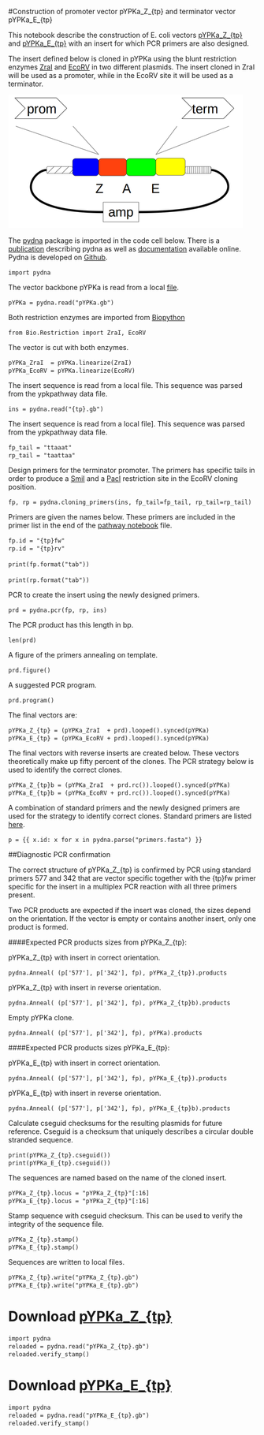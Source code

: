 #Construction of promoter vector pYPKa_Z_{tp} and terminator vector pYPKa_E_{tp}

This notebook describe the construction of E. coli vectors [pYPKa_Z_{tp}](pYPKa_Z_{tp}.gb) and [pYPKa_E_{tp}](pYPKa_E_{tp}.gb)
with an insert for which PCR primers are also designed.

The insert defined below is cloned in pYPKa using the blunt restriction 
enzymes [ZraI](http://rebase.neb.com/rebase/enz/ZraI.html) and [EcoRV](http://rebase.neb.com/rebase/enz/EcoRV.html) in 
two different plasmids. The insert cloned in ZraI will be used as a promoter, while in the EcoRV site it will be used as a 
terminator.

![pYPKa_Z and pYPKa_E plasmids](pYPK_ZE.png "pYPKa_Z and pYPKa_E plasmids")

The [pydna](https://pypi.python.org/pypi/pydna/) package is imported in the code cell below. 
There is a [publication](http://www.biomedcentral.com/1471-2105/16/142) describing pydna as well as
[documentation](http://pydna.readthedocs.org/en/latest/) available online. 
Pydna is developed on [Github](https://github.com/BjornFJohansson/pydna). 

	import pydna

The vector backbone pYPKa is read from a local [file](pYPKa.gb).

	pYPKa = pydna.read("pYPKa.gb")

Both restriction enzymes are imported from [Biopython](http://biopython.org/wiki/Main_Page)

	from Bio.Restriction import ZraI, EcoRV

The vector is cut with both enzymes.

	pYPKa_ZraI  = pYPKa.linearize(ZraI)
	pYPKa_EcoRV = pYPKa.linearize(EcoRV)

The insert sequence is read from a local file. This sequence was parsed from the ypkpathway data file.

	ins = pydna.read("{tp}.gb")

The insert sequence is read from a local file]. This sequence was parsed from the ypkpathway data file.

	fp_tail = "ttaaat"
	rp_tail = "taattaa"

Design primers for the terminator promoter. The primers has specific tails in order to produce 
a [SmiI](http://rebase.neb.com/rebase/enz/SmiI.html) and a [PacI](http://rebase.neb.com/rebase/enz/PacI.html) restriction site in the EcoRV cloning position.

	fp, rp = pydna.cloning_primers(ins, fp_tail=fp_tail, rp_tail=rp_tail)

Primers are given the names below. These primers are included in the primer list in the end of the [pathway notebook](pw.ipynb) file.

	fp.id = "{tp}fw"
	rp.id = "{tp}rv"

	print(fp.format("tab"))

	print(rp.format("tab"))

PCR to create the insert using the newly designed primers.

	prd = pydna.pcr(fp, rp, ins)

The PCR product has this length in bp.

	len(prd)

A figure of the primers annealing on template.

	prd.figure()

A suggested PCR program.

	prd.program()

The final vectors are:

	pYPKa_Z_{tp} = (pYPKa_ZraI  + prd).looped().synced(pYPKa)
	pYPKa_E_{tp} = (pYPKa_EcoRV + prd).looped().synced(pYPKa)

The final vectors with reverse inserts are created below. These vectors theoretically make up
fifty percent of the clones. The PCR strategy below is used to identify the correct clones.

	pYPKa_Z_{tp}b = (pYPKa_ZraI  + prd.rc()).looped().synced(pYPKa)
	pYPKa_E_{tp}b = (pYPKa_EcoRV + prd.rc()).looped().synced(pYPKa)

A combination of standard primers and the newly designed primers are 
used for the strategy to identify correct clones.
Standard primers are listed [here](primers.fasta).

	p = {{ x.id: x for x in pydna.parse("primers.fasta") }}

##Diagnostic PCR confirmation

The correct structure of pYPKa_Z_{tp} is confirmed by PCR using standard primers
577 and 342 that are vector specific together with the {tp}fw primer specific for the insert 
in a multiplex PCR reaction with 
all three primers present.

Two PCR products are expected if the insert was cloned, the sizes depend 
on the orientation. If the vector is empty or contains another insert, only one
product is formed.

####Expected PCR products sizes from pYPKa_Z_{tp}:

pYPKa_Z_{tp} with insert in correct orientation.

    pydna.Anneal( (p['577'], p['342'], fp), pYPKa_Z_{tp}).products

pYPKa_Z_{tp} with insert in reverse orientation.

    pydna.Anneal( (p['577'], p['342'], fp), pYPKa_Z_{tp}b).products

Empty pYPKa clone.

    pydna.Anneal( (p['577'], p['342'], fp), pYPKa).products

####Expected PCR products sizes pYPKa_E_{tp}:

pYPKa_E_{tp} with insert in correct orientation.

    pydna.Anneal( (p['577'], p['342'], fp), pYPKa_E_{tp}).products

pYPKa_E_{tp} with insert in reverse orientation.

    pydna.Anneal( (p['577'], p['342'], fp), pYPKa_E_{tp}b).products


Calculate cseguid checksums for the resulting plasmids for future reference.
Cseguid is a checksum that uniquely describes a circular double stranded 
sequence.

	print(pYPKa_Z_{tp}.cseguid())
	print(pYPKa_E_{tp}.cseguid())

The sequences are named based on the name of the cloned insert.

	pYPKa_Z_{tp}.locus = "pYPKa_Z_{tp}"[:16]
	pYPKa_E_{tp}.locus = "pYPKa_Z_{tp}"[:16]

Stamp sequence with cseguid checksum. This can be used to verify the 
integrity of the sequence file.

	pYPKa_Z_{tp}.stamp()
	pYPKa_E_{tp}.stamp()

Sequences are written to local files.

	pYPKa_Z_{tp}.write("pYPKa_Z_{tp}.gb")
	pYPKa_E_{tp}.write("pYPKa_E_{tp}.gb")

# Download [pYPKa_Z_{tp}](pYPKa_Z_{tp}.gb)

	import pydna
	reloaded = pydna.read("pYPKa_Z_{tp}.gb")
	reloaded.verify_stamp()

# Download [pYPKa_E_{tp}](pYPKa_E_{tp}.gb)

	import pydna
	reloaded = pydna.read("pYPKa_E_{tp}.gb")
	reloaded.verify_stamp()


